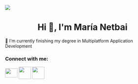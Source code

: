 <img src=https://i.imgur.com/01o5Ll2.png/>

<h1 align="center">Hi 👋, I'm María Netbai</h1>
🌱 I'm currently finishing my degree in Multiplatform Application Development

<h3 align="left">Connect with me:</h3>
<p align="left">
<a href="mailto:netbaimaria@gmail.com" target="blank"><img align="center" src=https://upload.wikimedia.org/wikipedia/commons/thumb/7/7e/Gmail_icon_%282020%29.svg/2560px-Gmail_icon_%282020%29.svg.png alt="" height="30" width="40"/></a>
<a href="https://linkedin.com/in/marianetbai" target="blank"><img align="center" src=https://upload.wikimedia.org/wikipedia/commons/thumb/c/ca/LinkedIn_logo_initials.png/480px-LinkedIn_logo_initials.png alt="" height="40" width="40"/></a>
<a href="https://instagram.com/marianetbai" target="blank"><img align="center" src=https://upload.wikimedia.org/wikipedia/commons/thumb/e/e7/Instagram_logo_2016.svg/2048px-Instagram_logo_2016.svg.png alt="" height="40" width="40"/></a>
</p>
<br>


